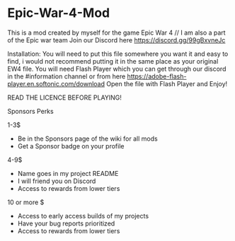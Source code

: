 # Epic-War-4-Mod
This is a mod created by myself for the game Epic War 4 // I am also a part of the Epic war team Join our Discord here https://discord.gg/99gBxvneJc 

Installation:
You will need to put this file somewhere you want it and easy to find, i would not recommend putting it in the same place as your original EW4 file.
You will need Flash Player which you can get through our discord in the #information channel or from here https://adobe-flash-player.en.softonic.com/download
Open the file with Flash Player and Enjoy!

READ THE LICENCE BEFORE PLAYING!

Sponsors Perks

1-3$
- Be in the Sponsors page of the wiki for all mods
- Get a Sponsor badge on your profile

4-9$
- Name goes in my project README
- I will friend you on Discord
- Access to rewards from lower tiers

10 or more $
- Access to early access builds of my projects
- Have your bug reports prioritized
- Access to rewards from lower tiers
